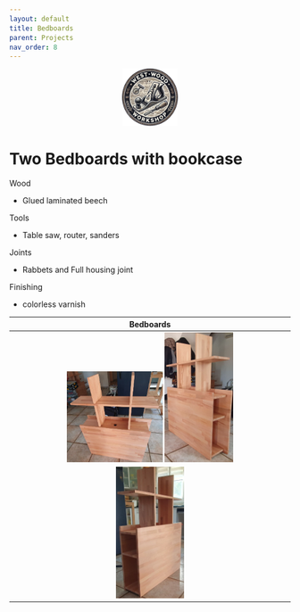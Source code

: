 ```yaml
---
layout: default
title: Bedboards
parent: Projects
nav_order: 8
---
```

<p align="center"> <img src="../media/www_logo.png" width="20%" height="20%"/> </p>

# Two Bedboards with bookcase

Wood
* Glued laminated beech

Tools
* Table saw, router, sanders


Joints
* Rabbets and Full housing joint

Finishing
* colorless varnish

|                                                                                                                      Bedboards                                                                                                                       |
|:----------------------------------------------------------------------------------------------------------------------------------------------------------------------------------------------------------------------------------------------------:|
| [<img alt="image" height="35%" src="/media/Bedboard.jpg" width="35%"/>](https://garlatti.github.io/media/Bedboard.jpg)   [<img alt="image" height="25%" src="/media/Bedboard_1.jpg" width="25%"/>](https://garlatti.github.io/media/Bedboard_1.jpg)  | 
|                                                              [<img alt="image" height="25%" src="/media/Bedboard_2.jpg" width="25%"/>](https://garlatti.github.io/media/Bedboard_2.jpg)                                                              | 